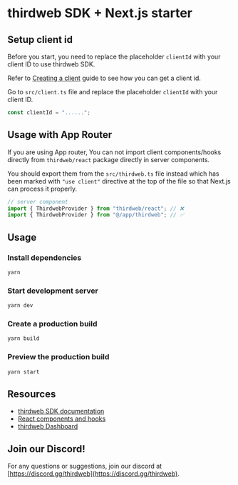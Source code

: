 # thirdweb SDK + Next.js starter

## Setup client id

Before you start, you need to replace the placeholder `clientId` with your client ID to use thirdweb SDK.

Refer to [Creating a client](https://portal.thirdweb.com/typescript/v5/client) guide to see how you can get a client id.

Go to `src/client.ts` file and replace the placeholder `clientId` with your client ID.

```ts
const clientId = "......";
```

## Usage with App Router

If you are using App router, You can not import client components/hooks directly from `thirdweb/react` package directly in server components.

You should export them from the `src/thirdweb.ts` file instead which has been marked with `"use client"` directive at the top of the file so that Next.js can process it properly.

```ts
// server component
import { ThirdwebProvider } from "thirdweb/react"; // ❌
import { ThirdwebProvider } from "@/app/thirdweb"; // ✅
```

## Usage

### Install dependencies

```bash
yarn
```

### Start development server

```bash
yarn dev
```

### Create a production build

```bash
yarn build
```

### Preview the production build

```bash
yarn start
```

## Resources

- [thirdweb SDK documentation](https://portal.thirdweb.com/typescript/v5)
- [React components and hooks](https://portal.thirdweb.com/typescript/v5/react)
- [thirdweb Dashboard](https://thirdweb.com/dashboard)

## Join our Discord!

For any questions or suggestions, join our discord at [https://discord.gg/thirdweb](https://discord.gg/thirdweb).
